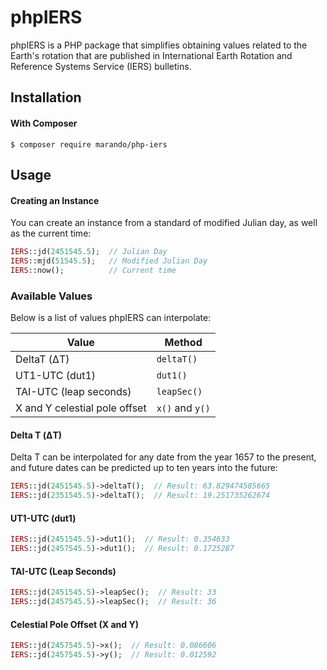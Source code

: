 phpIERS
=======
phpIERS is a PHP package that simplifies obtaining values related to the Earth's rotation that are published in International Earth Rotation and Reference Systems Service (IERS) bulletins. 


Installation
------------
#### With Composer

```
$ composer require marando/php-iers
```


Usage
-----

#### Creating an Instance
You can create an instance from a standard of modified Julian day, as well as the current time:
```php
IERS::jd(2451545.5);  // Julian Day
IERS::mjd(51545.5);   // Modified Julian Day
IERS::now();          // Current time
```

### Available Values

Below is a list of values phpIERS can interpolate:

 Value                         | Method
-------------------------------|----------------
 DeltaT (ΔT)                   | `deltaT()`
 UT1-UTC (dut1)                | `dut1()`
 TAI-UTC (leap seconds)        | `leapSec()`
 X and Y celestial pole offset | `x()` and `y()`

#### Delta T (ΔT)
Delta T can be interpolated for any date from the year 1657 to the present, and future dates can be predicted up to ten years into the future:

```php
IERS::jd(2451545.5)->deltaT();  // Result: 63.829474585665
IERS::jd(2351545.5)->deltaT();  // Result: 19.251735262674
```

#### UT1-UTC (dut1)
```php
IERS::jd(2451545.5)->dut1();  // Result: 0.354633
IERS::jd(2457545.5)->dut1();  // Result: 0.1725287
```

#### TAI-UTC (Leap Seconds)
```php
IERS::jd(2451545.5)->leapSec();  // Result: 33
IERS::jd(2457545.5)->leapSec();  // Result: 36
```

#### Celestial Pole Offset (X and Y)
```php
IERS::jd(2457545.5)->x();  // Result: 0.086606
IERS::jd(2457545.5)->y();  // Result: 0.012592
```
















